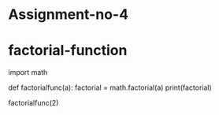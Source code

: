 # Assignment-no-4
# factorial-function 
import math

def factorialfunc(a):
    factorial = math.factorial(a)
    print(factorial)

factorialfunc(2)   
